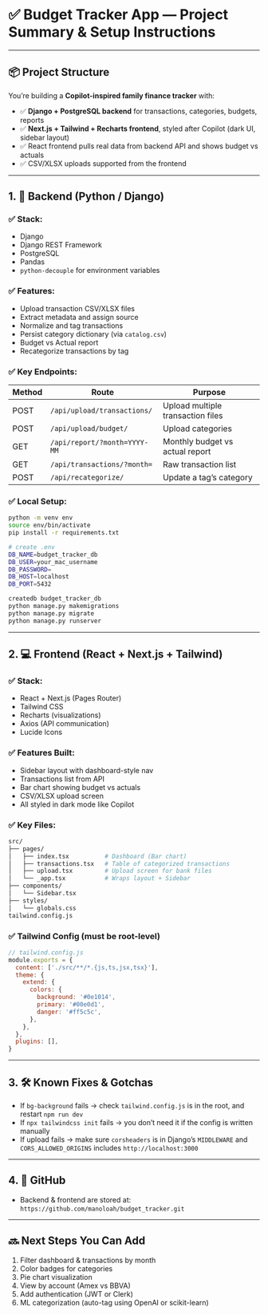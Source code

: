 
# ✅ Budget Tracker App — Project Summary & Setup Instructions

---

## 📦 Project Structure

You’re building a **Copilot-inspired family finance tracker** with:
- ✅ **Django + PostgreSQL backend** for transactions, categories, budgets, reports
- ✅ **Next.js + Tailwind + Recharts frontend**, styled after Copilot (dark UI, sidebar layout)
- ✅ React frontend pulls real data from backend API and shows budget vs actuals
- ✅ CSV/XLSX uploads supported from the frontend

---

## 1. 🔧 Backend (Python / Django)

### ✅ Stack:
- Django
- Django REST Framework
- PostgreSQL
- Pandas
- `python-decouple` for environment variables

### ✅ Features:
- Upload transaction CSV/XLSX files
- Extract metadata and assign source
- Normalize and tag transactions
- Persist category dictionary (via `catalog.csv`)
- Budget vs Actual report
- Recategorize transactions by tag

### ✅ Key Endpoints:
| Method | Route                        | Purpose                          |
|--------|-----------------------------|----------------------------------|
| POST   | `/api/upload/transactions/` | Upload multiple transaction files |
| POST   | `/api/upload/budget/`       | Upload categories                |
| GET    | `/api/report/?month=YYYY-MM`| Monthly budget vs actual report |
| GET    | `/api/transactions/?month=` | Raw transaction list             |
| POST   | `/api/recategorize/`        | Update a tag’s category          |

### ✅ Local Setup:
```bash
python -m venv env
source env/bin/activate
pip install -r requirements.txt

# create .env
DB_NAME=budget_tracker_db
DB_USER=your_mac_username
DB_PASSWORD=
DB_HOST=localhost
DB_PORT=5432

createdb budget_tracker_db
python manage.py makemigrations
python manage.py migrate
python manage.py runserver
```

---

## 2. 💻 Frontend (React + Next.js + Tailwind)

### ✅ Stack:
- React + Next.js (Pages Router)
- Tailwind CSS
- Recharts (visualizations)
- Axios (API communication)
- Lucide Icons

### ✅ Features Built:
- Sidebar layout with dashboard-style nav
- Transactions list from API
- Bar chart showing budget vs actuals
- CSV/XLSX upload screen
- All styled in dark mode like Copilot

### ✅ Key Files:

```bash
src/
├── pages/
│   ├── index.tsx          # Dashboard (Bar chart)
│   ├── transactions.tsx   # Table of categorized transactions
│   ├── upload.tsx         # Upload screen for bank files
│   └── _app.tsx           # Wraps layout + Sidebar
├── components/
│   └── Sidebar.tsx
├── styles/
│   └── globals.css
tailwind.config.js
```

### ✅ Tailwind Config (must be root-level)

```js
// tailwind.config.js
module.exports = {
  content: ['./src/**/*.{js,ts,jsx,tsx}'],
  theme: {
    extend: {
      colors: {
        background: '#0e1014',
        primary: '#00e0d1',
        danger: '#ff5c5c',
      },
    },
  },
  plugins: [],
}
```

---

## 3. 🛠 Known Fixes & Gotchas

- If `bg-background` fails → check `tailwind.config.js` is in the root, and restart `npm run dev`
- If `npx tailwindcss init` fails → you don’t need it if the config is written manually
- If upload fails → make sure `corsheaders` is in Django’s `MIDDLEWARE` and `CORS_ALLOWED_ORIGINS` includes `http://localhost:3000`

---

## 4. 🔗 GitHub

- Backend & frontend are stored at:
  `https://github.com/manoloah/budget_tracker.git`

---

## 🔜 Next Steps You Can Add

1. Filter dashboard & transactions by month
2. Color badges for categories
3. Pie chart visualization
4. View by account (Amex vs BBVA)
5. Add authentication (JWT or Clerk)
6. ML categorization (auto-tag using OpenAI or scikit-learn)
